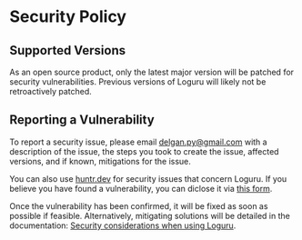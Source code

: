# Security Policy

## Supported Versions

As an open source product, only  the latest major version will be patched for security vulnerabilities. Previous versions of Loguru will likely not be retroactively patched.

## Reporting a Vulnerability

To report a security issue, please email delgan.py@gmail.com with a description of the issue, the steps you took to create the issue, affected versions, and if known, mitigations for the issue.

You can also use [huntr.dev](https://huntr.dev) for security issues that concern Loguru. If you believe you have found a vulnerability, you can diclose it via [this form](https://huntr.dev/bounties/disclose/?target=https://github.com/delgan/loguru).

Once the vulnerability has been confirmed, it will be fixed as soon as possible if feasible. Alternatively, mitigating solutions will be detailed in the documentation: [Security considerations when using Loguru](https://loguru.readthedocs.io/en/stable/resources/recipes.html#security-considerations-when-using-loguru).
